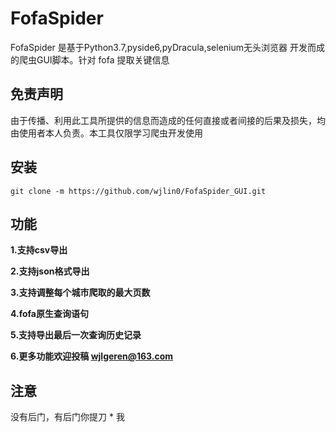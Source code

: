 # FofaSpider
FofaSpider 是基于Python3.7,pyside6,pyDracula,selenium无头浏览器 开发而成的爬虫GUI脚本。针对 fofa 提取关键信息
## 免责声明
由于传播、利用此工具所提供的信息而造成的任何直接或者间接的后果及损失，均由使用者本人负责。本工具仅限学习爬虫开发使用
## 安装
```dos
git clone -m https://github.com/wjlin0/FofaSpider_GUI.git
```
## 功能
**1.支持csv导出**

**2.支持json格式导出**

**3.支持调整每个城市爬取的最大页数**

**4.fofa原生查询语句**

**5.支持导出最后一次查询历史记录**

**6.更多功能欢迎投稿 wjlgeren@163.com**
## 注意
没有后门，有后门你提刀 * 我 

